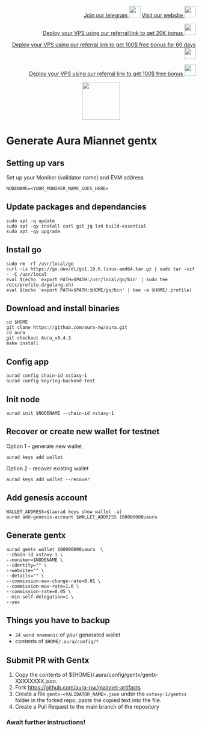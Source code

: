 <p style="font-size:14px" align="right">
<a href="https://t.me/kjnotes" target="_blank">Join our telegram <img src="https://user-images.githubusercontent.com/50621007/168689534-796f181e-3e4c-43a5-8183-9888fc92cfa7.png" width="30"/></a>
<a href="https://kjnodes.com/" target="_blank">Visit our website <img src="https://user-images.githubusercontent.com/50621007/168689709-7e537ca6-b6b8-4adc-9bd0-186ea4ea4aed.png" width="30"/></a>
</p>

<p style="font-size:14px" align="right">
<a href="https://hetzner.cloud/?ref=y8pQKS2nNy7i" target="_blank">Deploy your VPS using our referral link to get 20€ bonus <img src="https://user-images.githubusercontent.com/50621007/174612278-11716b2a-d662-487e-8085-3686278dd869.png" width="30"/></a>
</p>
<p style="font-size:14px" align="right">
<a href="https://m.do.co/c/17b61545ca3a" target="_blank">Deploy your VPS using our referral link to get 100$ free bonus for 60 days <img src="https://user-images.githubusercontent.com/50621007/183284313-adf81164-6db4-4284-9ea0-bcb841936350.png" width="30"/></a>
</p>
<p style="font-size:14px" align="right">
<a href="https://www.vultr.com/?ref=7418642" target="_blank">Deploy your VPS using our referral link to get 100$ free bonus <img src="https://user-images.githubusercontent.com/50621007/183284971-86057dc2-2009-4d40-a1d4-f0901637033a.png" width="30"/></a>
</p>

<p align="center">
  <img height="100" height="auto" src="https://user-images.githubusercontent.com/50621007/177979901-4ac785e2-08c3-4d61-83df-b451a2ed9e68.png">
</p>

# Generate Aura Miannet gentx

## Setting up vars
Set up your Moniker (validator name) and EVM address
```
NODENAME=<YOUR_MONIKER_NAME_GOES_HERE>
```

## Update packages and dependancies
```
sudo apt -q update
sudo apt -qy install curl git jq lz4 build-essential
sudo apt -qy upgrade
```

## Install go
```
sudo rm -rf /usr/local/go
curl -Ls https://go.dev/dl/go1.19.6.linux-amd64.tar.gz | sudo tar -xzf - -C /usr/local
eval $(echo 'export PATH=$PATH:/usr/local/go/bin' | sudo tee /etc/profile.d/golang.sh)
eval $(echo 'export PATH=$PATH:$HOME/go/bin' | tee -a $HOME/.profile)
```

## Download and install binaries
```
cd $HOME
git clone https://github.com/aura-nw/aura.git
cd aura
git checkout Aura_v0.4.3
make install
```

## Config app
```
aurad config chain-id xstaxy-1
aurad config keyring-backend test
```

## Init node
```
aurad init $NODENAME --chain-id xstaxy-1
```

## Recover or create new wallet for testnet
Option 1 - generate new wallet
```
aurad keys add wallet
```

Option 2 - recover existing wallet
```
aurad keys add wallet --recover
```

## Add genesis account
```
WALLET_ADDRESS=$(aurad keys show wallet -a)
aurad add-genesis-account $WALLET_ADDRESS 100000000uaura 
```

## Generate gentx
```
aurad gentx wallet 100000000uaura  \
--chain-id xstaxy-1 \
--moniker=$NODENAME \
--identity="" \
--website="" \
--details="" \
--commission-max-change-rate=0.01 \
--commission-max-rate=1.0 \
--commission-rate=0.05 \
--min-self-delegation=1 \
--yes
```

## Things you have to backup
- `24 word mnemonic` of your generated wallet
- contents of `$HOME/.aura/config/*`

## Submit PR with Gentx
1. Copy the contents of ${HOME}/.aura/config/gentx/gentx-XXXXXXXX.json.
2. Fork https://github.com/aura-nw/mainnet-artifacts
3. Create a file `gentx-<VALIDATOR_NAME>.json` under the `xstaxy-1/gentxs` folder in the forked repo, paste the copied text into the file.
4. Create a Pull Request to the main branch of the repository

### Await further instructions!
